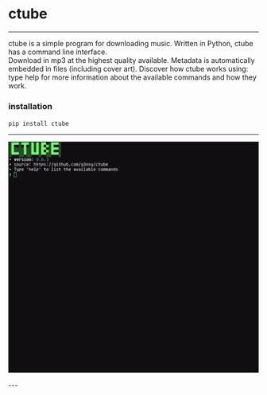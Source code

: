 # ctube

---
ctube is a simple program for downloading music. Written in Python, ctube has a command line interface.\
Download in mp3 at the highest quality available. Metadata is automatically embedded in files (including cover art).
Discover how ctube works using: type help for more information about the available commands and how they work.
### installation
```shell
pip install ctube
```

---
<p align="center">
    <img src=".github/ctube.gif" alt="ctube.gfi">
</p>
---